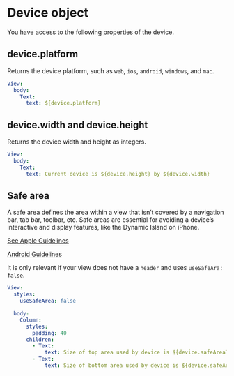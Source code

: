 # Device object

You have access to the following properties of the device.

## device.platform

Returns the device platform, such as `web`, `ios`, `android`, `windows`, and `mac`.

```yaml
View:
  body:
    Text:
      text: ${device.platform}
```


## device.width and device.height

Returns the device width and height as integers.

```yaml
View:
  body:
    Text:
      text: Current device is ${device.height} by ${device.width}
```

## Safe area

A safe area defines the area within a view that isn’t covered by a navigation bar, tab bar, toolbar, etc. Safe areas are essential for avoiding a device’s interactive and display features, like the Dynamic Island on iPhone. 

[See Apple Guidelines](https://developer.apple.com/design/human-interface-guidelines/layout)

[Android Guidelines](https://developer.android.com/develop/ui/views/layout/display-cutout)

It is only relevant if your view does not have a `header` and uses `useSafeAra: false`.


```yaml
View:
  styles:
    useSafeArea: false

  body:
    Column:
      styles:
        padding: 40
      children:
        - Text:
            text: Size of top area used by device is ${device.safeAreaTop}
        - Text:
            text: Size of bottom area used by device is ${device.safeAreaBottom}
```

